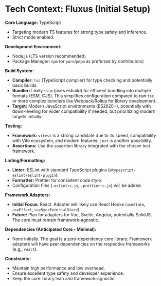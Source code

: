 # Tech Context: Fluxus (Initial Setup)

**Core Language:** TypeScript

- Targeting modern TS features for strong type safety and inference.
- Strict mode enabled.

**Development Environment:**

- Node.js (LTS version recommended)
- Package Manager: `npm` (or `yarn`/`pnpm` as preferred by contributors)

**Build System:**

- **Compiler:** `tsc` (TypeScript compiler) for type checking and potentially
  basic builds.
- **Bundler:** Likely `tsup` (uses esbuild) for efficient bundling into multiple
  formats (ESM, CJS). This simplifies configuration compared to raw `tsc` or
  more complex bundlers like Webpack/Rollup for library development.
- **Target:** Modern JavaScript environments (ES2020+), potentially with
  down-leveling for wider compatibility if needed, but prioritizing modern
  targets initially.

**Testing:**

- **Framework:** `vitest` is a strong candidate due to its speed, compatibility
  with Vite ecosystem, and modern features. `jest` is another possibility.
- **Assertions:** Use the assertion library integrated with the chosen test
  framework.

**Linting/Formatting:**

- **Linter:** ESLint with standard TypeScript plugins
  (`@typescript-eslint/eslint-plugin`).
- **Formatter:** Prettier for consistent code style.
- Configuration files (`.eslintrc.js`, `.prettierrc.js`) will be added.

**Framework Adapters:**

- **Initial Focus:** React. Adapter will likely use React Hooks (`useState`,
  `useEffect`, `useSyncExternalStore`).
- **Future:** Plan for adapters for Vue, Svelte, Angular, potentially SolidJS.
  The core must remain framework-agnostic.

**Dependencies (Anticipated Core - Minimal):**

- None initially. The goal is a zero-dependency core library. Framework adapters
  will have peer dependencies on the respective frameworks (e.g., `react`).

**Constraints:**

- Maintain high performance and low overhead.
- Ensure excellent type safety and developer experience.
- Keep the core library lean and framework-agnostic.
